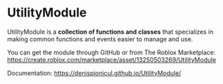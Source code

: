 ﻿# UtilityModule

UtilityModule is a **collection of functions and classes** that specializes in
making common functions and events easier to manage and use.

You can get the module through GitHub or from The Roblox Marketplace: https://create.roblox.com/marketplace/asset/13250503269/UtilityModule

Documentation: https://denispionicul.github.io/UtilityModule/
